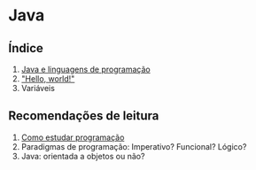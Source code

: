 Java
====

Índice
------

1. [Java e linguagens de programação](01-java-and-langs.md)
2. ["Hello, world!"](02-hello-java.md)
3. Variáveis

Recomendações de leitura
------------------------

1. [Como estudar programação](/general/how-to-study.md)
2. Paradigmas de programação: Imperativo? Funcional? Lógico?
3. Java: orientada a objetos ou não?

